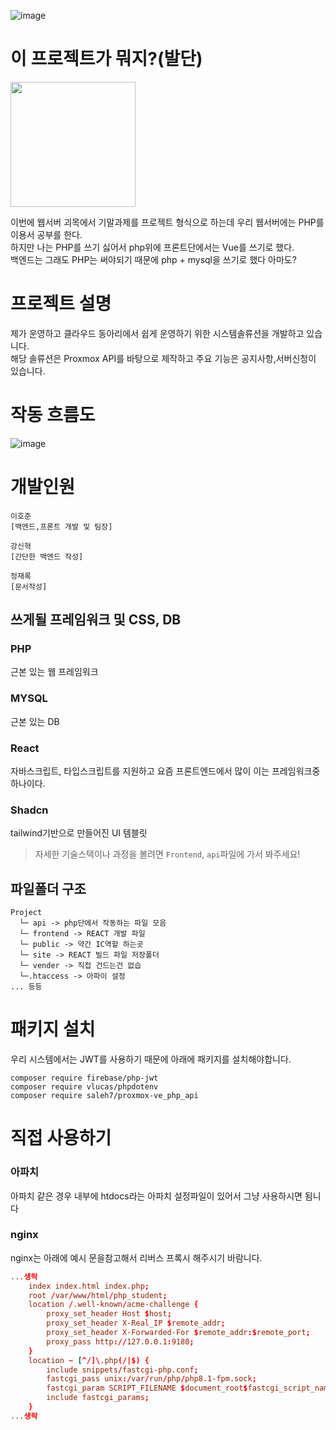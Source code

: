 ![image](https://github.com/user-attachments/assets/c40e1fcd-e1dd-4883-b4d0-42e75bf6933c)
# 이 프로젝트가 뭐지?(발단)
<img src="https://github.com/user-attachments/assets/e8a88537-7efc-42e2-9856-b7f6a3b3b6ef" style="width: 200px; height: 200px">

이번에 웹서버 괴목에서 기말과제를 프로젝트 형식으로 하는데 우리 웹서버에는 PHP를 이용서 공부를 한다.<br/>
하지만 나는 PHP를 쓰기 싫어서 php위에 프론트단에서는 Vue를 쓰기로 했다.<br/>
백엔드는 그래도 PHP는 써야되기 때문에 php + mysql을 쓰기로 했다 아마도?

# 프로젝트 설명
제가 운영하고 클라우드 동아리에서 쉽게 운영하기 위한 시스템솔류션을 개발하고 있습니다.<br/>
해당 솔류션은 Proxmox API를 바탕으로 제작하고 주요 기능은 공지사항,서버신청이 있습니다.

# 작동 흐름도
![image](https://github.com/user-attachments/assets/186ab4e5-d7c4-4429-82cb-e2ce2ec595cb)


# 개발인원
```
이호준
[백엔드,프론트 개발 및 팀장]

강신혁
[간단한 백엔드 작성]

정재록
[문서작성]
```

## 쓰게될 프레임워크 및 CSS, DB
### PHP
근본 있는 웹 프레임워크

### MYSQL
근본 있는 DB

### React
자바스크립트, 타입스크립트를 지원하고 요즘 프론트엔드에서 많이 이는 프레임워크중 하나이다.

### Shadcn
tailwind기반으로 만들어진 UI 템블릿
> 자세한 기술스택이나 과정을 볼려면 `Frontend`, `api`파일에 가서 봐주세요!
## 파일폴더 구조
```
Project
  └─ api -> php단에서 작동하는 파일 모음
  └─ frontend -> REACT 개발 파일
  └─ public -> 약간 IC역할 하는곳
  └─ site -> REACT 빌드 파일 저장폴더
  └─ vender -> 직접 건드는건 없습
  └─.htaccess -> 아파이 설정
... 등등
```

# 패키지 설치
우리 시스템에서는 JWT를 사용하기 때문에 아래에 패키지를 설치해야합니다.

```
composer require firebase/php-jwt
composer require vlucas/phpdotenv
composer require saleh7/proxmox-ve_php_api
```

# 직접 사용하기
### 아파치
아파치 같은 경우 내부에 htdocs라는 아파치 설정파일이 있어서 그냥 사용하시면 됨니다

### nginx
nginx는 아래에 예시 문을참고해서 리버스 프록시 해주시기 바람니다.

```conf
...생락
    index index.html index.php;
    root /var/www/html/php_student;
    location /.well-known/acme-challenge {
        proxy_set_header Host $host;
        proxy_set_header X-Real_IP $remote_addr;
        proxy_set_header X-Forwarded-For $remote_addr:$remote_port;
        proxy_pass http://127.0.0.1:9180;
    }
    location ~ [^/]\.php(/|$) {
        include snippets/fastcgi-php.conf;
        fastcgi_pass unix:/var/run/php/php8.1-fpm.sock;
        fastcgi_param SCRIPT_FILENAME $document_root$fastcgi_script_name;
        include fastcgi_params;
    }
...생락
```
